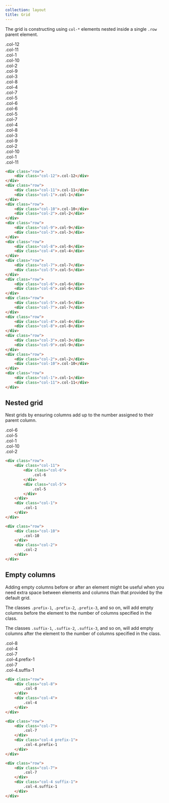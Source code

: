 ```yaml
---
collection: layout
title: Grid
---
```


The grid is constructing using `col-*` elements nested inside a single `.row` parent element.

<div class="grid_outline">
    <div class="row">
        <div class="col-12">
            <span>.col-12</span>
        </div>
    </div>
    <div class="row">
        <div class="col-11">
            <span>.col-11</span>
        </div>
        <div class="col-1">
            <span>.col-1</span>
        </div>
    </div>
    <div class="row">
        <div class="col-10">
            <span>.col-10</span>
        </div>
        <div class="col-2">
            <span>.col-2</span>
        </div>
    </div>
    <div class="row">
        <div class="col-9">
            <span>.col-9</span>
        </div>
        <div class="col-3">
            <span>.col-3</span>
        </div>
    </div>
    <div class="row">
        <div class="col-8">
            <span>.col-8</span>
        </div>
        <div class="col-4">
            <span>.col-4</span>
        </div>
    </div>
    <div class="row">
        <div class="col-7">
            <span>.col-7</span>
        </div>
        <div class="col-5">
            <span>.col-5</span>
        </div>
    </div>
    <div class="row">
        <div class="col-6">
            <span>.col-6</span>
        </div>
        <div class="col-6">
            <span>.col-6</span>
        </div>
    </div>
    <div class="row">
        <div class="col-5">
            <span>.col-5</span>
        </div>
        <div class="col-7">
            <span>.col-7</span>
        </div>
    </div>
    <div class="row">
        <div class="col-4">
            <span>.col-4</span>
        </div>
        <div class="col-8">
            <span>.col-8</span>
        </div>
    </div>
    <div class="row">
        <div class="col-3">
            <span>.col-3</span>
        </div>
        <div class="col-9">
            <span>.col-9</span>
        </div>
    </div>
    <div class="row">
        <div class="col-2">
            <span>.col-2</span>
        </div>
        <div class="col-10">
            <span>.col-10</span>
        </div>
    </div>
    <div class="row">
        <div class="col-1">
            <span>.col-1</span>
        </div>
        <div class="col-11">
            <span>.col-11</span>
        </div>
    </div>
</div>

```html
<div class="row">
    <div class="col-12">.col-12</div>
</div>
<div class="row">
    <div class="col-11">.col-11</div>
    <div class="col-1">.col-1</div>
</div>
<div class="row">
    <div class="col-10">.col-10</div>
    <div class="col-2">.col-2</div>
</div>
<div class="row">
    <div class="col-9">.col-9</div>
    <div class="col-3">.col-3</div>
</div>
<div class="row">
    <div class="col-8">.col-8</div>
    <div class="col-4">.col-4</div>
</div>
<div class="row">
    <div class="col-7">.col-7</div>
    <div class="col-5">.col-5</div>
</div>
<div class="row">
    <div class="col-6">.col-6</div>
    <div class="col-6">.col-6</div>
</div>
<div class="row">
    <div class="col-5">.col-5</div>
    <div class="col-7">.col-7</div>
</div>
<div class="row">
    <div class="col-4">.col-4</div>
    <div class="col-8">.col-8</div>
</div>
<div class="row">
    <div class="col-3">.col-3</div>
    <div class="col-9">.col-9</div>
</div>
<div class="row">
    <div class="col-2">.col-2</div>
    <div class="col-10">.col-10</div>
</div>
<div class="row">
    <div class="col-1">.col-1</div>
    <div class="col-11">.col-11</div>
</div>
```

## Nested grid

Nest grids by ensuring columns add up to the number assigned to their parent column.

<div class="grid_outline">
    <div class="row">
        <div class="col-11">
            <span>
                <div class="col-6">
                    <span>.col-6</span>
                </div>
                <div class="col-5">
                    <span>.col-5</span>
                </div>
            </span>
        </div>
        <div class="col-1">
            <span>.col-1</span>
        </div>
    </div>
    <div class="row">
        <div class="col-10">
            <span>.col-10</span>
        </div>
        <div class="col-2">
            <span>.col-2</span>
        </div>
    </div>
</div>

```html
<div class="row">
    <div class="col-11">
        <div class="col-6">
            .col-6
        </div>
        <div class="col-5">
            .col-5
        </div>
    </div>
    <div class="col-1">
        .col-1
    </div>
</div>

<div class="row">
    <div class="col-10">
        .col-10
    </div>
    <div class="col-2">
        .col-2
    </div>
</div>
```

## Empty columns

Adding empty columns before or after an element might be useful when you need extra space between elements and columns than that provided by the default grid.

The classes `.prefix-1`, `.prefix-2`, `.prefix-3`, and so on, will add empty columns before the element to the number of columns specified in the class.

The classes `.suffix-1`, `.suffix-2`, `.suffix-3`, and so on, will add empty columns after the element to the number of columns specified in the class.

<div class="grid_outline">
    <div class="row">
      <div class="col-8">
        <span>.col-8</span>
      </div>
      <div class="col-4">
        <span>.col-4</span>
      </div>
    </div>
    <div class="row">
        <div class="col-7">
            <span>.col-7</span>
        </div>
        <div class="col-4 prefix-1">
            <span>.col-4.prefix-1</span>
        </div>
    </div>
    <div class="row">
        <div class="col-7">
            <span>.col-7</span>
        </div>
        <div class="col-4 suffix-1">
            <span>.col-4.suffix-1</span>
        </div>
    </div>
</div>


```html
<div class="row">
    <div class="col-8">
        .col-8
    </div>
    <div class="col-4">
        .col-4
    </div>
</div>

<div class="row">
    <div class="col-7">
        .col-7
    </div>
    <div class="col-4 prefix-1">
        .col-4.prefix-1
    </div>
</div>

<div class="row">
    <div class="col-7">
        .col-7
    </div>
    <div class="col-4 suffix-1">
        .col-4.suffix-1
    </div>
</div>
```

